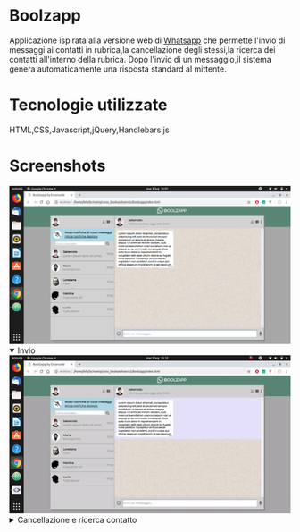 # Boolzapp
Applicazione ispirata alla versione web di [Whatsapp](https://web.whatsapp.com/) che permette l'invio di messaggi ai contatti in rubrica,la cancellazione degli stessi,la ricerca dei contatti all'interno della rubrica.
Dopo l'invio di un messaggio,il sistema genera automaticamente una risposta standard al mittente.
# Tecnologie utilizzate
HTML,CSS,Javascript,jQuery,Handlebars.js
# Screenshots
<img src="screenshots/homepage.png" width="1200"/>
<details open>
<summary>Invio</summary>
<img src="screenshots/send.gif" width="1200"/>
</details>
<details>
<summary>Cancellazione e ricerca contatto</summary>
<img src="screenshots/deleteandsearch.gif" width="1200"/>
</details>
